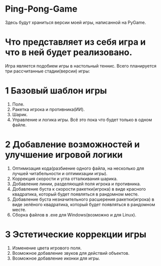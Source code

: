 # Ping-Pong-Game
Здесь будут храниться версии моей игры, написанной на PyGame.

# Что представляет из себя игра и что в ней будет реализовано.
Игра является подобием игры в настольный теннис. Всего планируется три рассчитанные стадии(версии) игры:

# 1 Базовый шаблон игры
1) Поле.
2) Ракетка игрока и противника(ИИ).
3) Шарик.
4) Управление и логика игры.
Всё это пока что будет только в одном файле.

# 2 Добавление возможностей и улучшение игровой логики
1) Оптимизация кода(разбиение одного файла, на несколько для лучшей читабельности и оптимизации игры).
2) Коррекция скорости и угла отталкивания шарика.
3) Добавление линии, разделяющей поля игрока и противника.
4) Добавление буста к скорости ракетки(игрока) в виде красного квадратика, который будет появляться в рандомном месте.
5) Добавление буста незначительного расшерения ракетки(игрока) в виде зелёного квадратика, который будет появляться в рандомном месте.
6) Сборка файлов в .exe для Windows(возможно и для Linux).

# 3 Эстетические коррекции игры
1) Изменение цвета игрового поля.
2) Возможное добавление звуков для действий объектов.
3) Возможное добавление иконки для игры.
